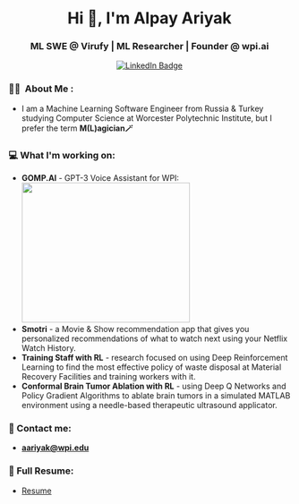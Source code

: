 <h1 align="center">Hi 👋, I'm Alpay Ariyak</h1>
<h3 align="center">ML SWE @ Virufy | ML Researcher | Founder @ wpi.ai</h3>
<p align="center">
<a href="https://www.linkedin.com/in/alpayariyak"><img src="https://img.shields.io/badge/LinkedIn-blue?style=for-the-badge&logo=linkedin&logoColor=white" alt="LinkedIn Badge"></a>
</p>

### :technologist: &nbsp;About Me :

- I am a Machine Learning Software Engineer from Russia & Turkey studying Computer Science at Worcester Polytechnic Institute, but I prefer the term **M(L)agician🪄**

### 💻 What I'm working on:
- __GOMP.AI__ - GPT-3 Voice Assistant for WPI:    
   <img src="https://user-images.githubusercontent.com/98838263/205676848-15655325-d666-4087-95dc-1bb22358862b.png" width="300" height="250" />
- __Smotri__ - a Movie & Show recommendation app that gives you personalized recommendations of what to watch next using your Netflix Watch History.
- __Training Staff with RL__ - research focused on using Deep Reinforcement Learning to find the most effective policy of waste disposal at Material Recovery Facilities and training workers with it.
- __Conformal Brain Tumor Ablation with RL__ - using Deep Q Networks and Policy Gradient Algorithms to ablate brain tumors in a simulated MATLAB environment using a needle-based therapeutic ultrasound applicator.

### 📧 Contact me:
- **aariyak@wpi.edu**

### 📄 Full Resume:
- [Resume](https://github.com/alpayariyak/alpayariyak/files/10155535/aariyakresume.pdf)
